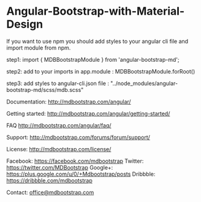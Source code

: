 # Angular-Bootstrap-with-Material-Design


If you want to use npm you should add styles to your angular cli file and import module from npm. 

step1: import { MDBBootstrapModule } from 'angular-bootstrap-md';

step2: add to your imports in app.module : MDBBootstrapModule.forRoot()

step3: add styles to angular-cli.json file : "../node_modules/angular-bootstrap-md/scss/mdb.scss"

Documentation:
http://mdbootstrap.com/angular/

Getting started:
http://mdbootstrap.com/angular/getting-started/

FAQ
http://mdbootstrap.com/angular/faq/

Support:
http://mdbootstrap.com/forums/forum/support/

License:
http://mdbootstrap.com/license/

Facebook: https://facebook.com/mdbootstrap
Twitter: https://twitter.com/MDBootstrap
Google+: https://plus.google.com/u/0/+Mdbootstrap/posts
Dribbble: https://dribbble.com/mdbootstrap

Contact:
office@mdbootstrap.com
